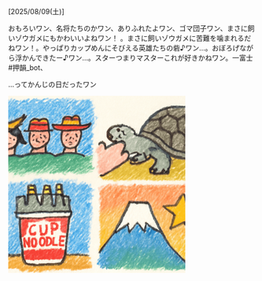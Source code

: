 [2025/08/09(土)]

おもろいワン、名将たちのかワン、ありふれたよワン、ゴマ団子ワン、まさに飼いゾウガメにもかわいいよねワン！ 。まさに飼いゾウガメに苦難を噛まれるだねワン！。やっぱりカップめんにそびえる英雄たちの砦♪ワン…。おぼろげながら浮かんできたー♪ワン…。スターつまりマスターこれが好きかねワン。一富士 #押韻_bot、

...ってかんじの日だったワン

<img width="360px" src="2025-08-09.png">
